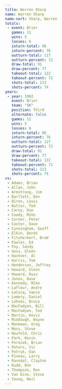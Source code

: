 ```yaml
---
title: Warren Sharp
name: Warren Sharp
name-sort: Sharp, Warren
totals:
 - event: Brier
   games: 11
   wins: 5
   losses: 6
   inturn-total: 96
   inturn-percent: 76
   outturn-total: 117
   outturn-percent: 72
   draw-total: 91
   draw-percent: 77
   takeout-total: 122
   takeout-percent: 71
   shots-total: 213
   shots-percent: 74
years:
 - year: 1992
   event: Brier
   team: "SK"
   position: Third
   alternate: false
   games: 11
   wins: 5
   losses: 6
   inturn-total: 96
   inturn-percent: 76
   outturn-total: 117
   outturn-percent: 72
   draw-total: 91
   draw-percent: 77
   takeout-total: 122
   takeout-percent: 71
   shots-total: 213
   shots-percent: 74
vs:
 - Adams, Brian
 - Allan, John
 - Armstrong, Jim
 - Bartlett, Don
 - Biron, Louis
 - Butler, Ted
 - Carey, Dan
 - Coady, Mike
 - Corner, Peter
 - Coster, Dave
 - Cunningham, Geoff
 - Elkin, Derek
 - Fitzherbert, Brad
 - Fowler, Ed
 - Foy, Sandy
 - Goss, Glenn
 - Hackner, Al
 - Harris, Tom
 - Henderson, Jeffrey
 - Howard, Glenn
 - Howard, Russ
 - Jones, Dave
 - Kennedy, Mike
 - Lafleur, Andre
 - LeCocq, Vance
 - Lemery, Daniel
 - Lohnes, Bruce
 - MacFadyen, Bill
 - MacFadyen, Ted
 - Martin, Kevin
 - Middaugh, Wayne
 - Monkman, Greg
 - Moss, Steve
 - Neufeld, Chris
 - Park, Kevin
 - Perozak, Brian
 - Peters, Vic
 - Petryk, Dan
 - Pineau, Larry
 - Ravndal, Clayton
 - Rudd, Don
 - Thompson, Ron
 - Van Dine, Steve
 - Young, Neil
---
```

